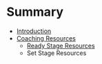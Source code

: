 # Summary

* [Introduction](README.md)
* [Coaching Resources](book/coaching_resources.md)
   * [Ready Stage Resources](book/readystage_resources.md)
   * Set Stage Resources

